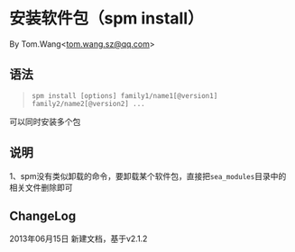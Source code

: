 # 安装软件包（spm install） #
By Tom.Wang<tom.wang.sz@qq.com\>

## 语法 ##
> `spm install [options] family1/name1[@version1] family2/name2[@version2] ...`

可以同时安装多个包  

## 说明 ##
1、spm没有类似卸载的命令，要卸载某个软件包，直接把`sea_modules`目录中的相关文件删除即可  

## ChangeLog ##
2013年06月15日 新建文档，基于v2.1.2